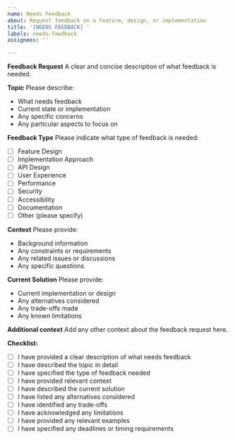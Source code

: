 ```yaml
---
name: Needs Feedback
about: Request feedback on a feature, design, or implementation
title: '[NEEDS FEEDBACK] '
labels: needs-feedback
assignees: ''

---
```


**Feedback Request**
A clear and concise description of what feedback is needed.

**Topic**
Please describe:
- What needs feedback
- Current state or implementation
- Any specific concerns
- Any particular aspects to focus on

**Feedback Type**
Please indicate what type of feedback is needed:
- [ ] Feature Design
- [ ] Implementation Approach
- [ ] API Design
- [ ] User Experience
- [ ] Performance
- [ ] Security
- [ ] Accessibility
- [ ] Documentation
- [ ] Other (please specify)

**Context**
Please provide:
- Background information
- Any constraints or requirements
- Any related issues or discussions
- Any specific questions

**Current Solution**
Please provide:
- Current implementation or design
- Any alternatives considered
- Any trade-offs made
- Any known limitations

**Additional context**
Add any other context about the feedback request here.

**Checklist:**
- [ ] I have provided a clear description of what needs feedback
- [ ] I have described the topic in detail
- [ ] I have specified the type of feedback needed
- [ ] I have provided relevant context
- [ ] I have described the current solution
- [ ] I have listed any alternatives considered
- [ ] I have identified any trade-offs
- [ ] I have acknowledged any limitations
- [ ] I have provided any relevant examples
- [ ] I have specified any deadlines or timing requirements 
